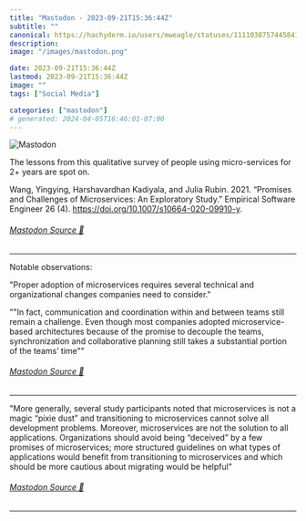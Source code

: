 ```yaml
---
title: "Mastodon - 2023-09-21T15:36:44Z"
subtitle: ""
canonical: https://hachyderm.io/users/mweagle/statuses/111103875744584199
description:
image: "/images/mastodon.png"

date: 2023-09-21T15:36:44Z
lastmod: 2023-09-21T15:36:44Z
image: ""
tags: ["Social Media"]

categories: ["mastodon"]
# generated: 2024-04-05T16:46:01-07:00
---
```

![Mastodon](/images/mastodon.png)

<p>The lessons from this qualitative survey of people using micro-services for 2+ years are spot on. </p><p>Wang, Yingying, Harshavardhan Kadiyala, and Julia Rubin. 2021. “Promises and Challenges of Microservices: An Exploratory Study.” Empirical Software Engineer 26 (4). <a href="https://doi.org/10.1007/s10664-020-09910-y" target="_blank" rel="nofollow noopener noreferrer" translate="no"><span class="invisible">https://</span><span class="ellipsis">doi.org/10.1007/s10664-020-099</span><span class="invisible">10-y</span></a>.</p>


###### [Mastodon Source 🐘](https://hachyderm.io/@mweagle/111103875744584199)

___

<p>Notable observations:</p><p>&quot;Proper  adoption of microservices requires several technical and  organizational changes companies need to consider.&quot;</p><p>&quot;&quot;In fact, communication and coordination within and between teams still remain a challenge.  Even though most companies  adopted microservice-based  architectures because of the  promise to decouple the teams,  synchronization and collaborative planning still takes  a substantial portion of the  teams’  time&quot;&quot;</p>


###### [Mastodon Source 🐘](https://hachyderm.io/@mweagle/111103889283694450)

___

<p>&quot;More generally, several study participants noted that microservices is not a magic “pixie dust” and transitioning to microservices cannot solve all development problems. Moreover, microservices are not the solution to all applications. Organizations should avoid being “deceived” by a few promises of microservices; more structured guidelines on  what  types  of  applications  would benefit from transitioning  to microservices and which should be more cautious about migrating would be helpful&quot;</p>


###### [Mastodon Source 🐘](https://hachyderm.io/@mweagle/111103905045636384)

___
